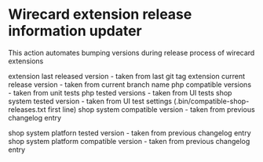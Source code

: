 # Wirecard extension release information updater

This action automates bumping versions during release process of wirecard extensions

extension last released version  - taken from last git tag
extension current release version - taken from current branch name
php compatible versions - taken from unit tests
php tested versions - taken from UI tests
shop system tested version - taken from UI test settings (.bin/compatible-shop-releases.txt first line)
shop system compatible version - taken from previous changelog entry

shop system platforn  tested version - taken from previous changelog entry
shop system platform compatible version - taken from previous changelog entry

